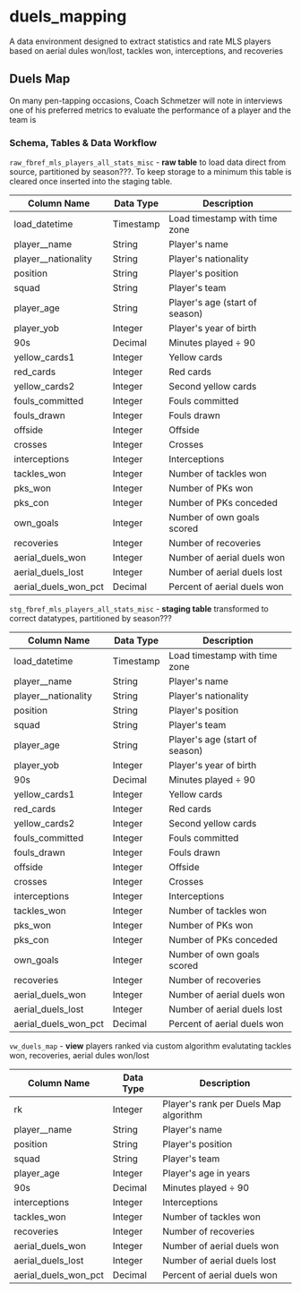 # duels_mapping
A data environment designed to extract statistics and rate MLS players based on aerial dules won/lost, tackles won, interceptions, and recoveries

## Duels Map
On many pen-tapping occasions, Coach Schmetzer will note in interviews one of his preferred metrics to evaluate the performance of a player and the team is 


### Schema, Tables & Data Workflow
`raw_fbref_mls_players_all_stats_misc` - **raw table** to load data direct from source, partitioned by season???. To keep storage to a minimum this table is cleared once inserted into the staging table.

| Column Name           | Data Type     | Description                       |
| -----------           | -----------   | -----------                       |
| load_datetime         | Timestamp     | Load timestamp with time zone     |
| player__name          | String        | Player's name                     |
| player__nationality   | String        | Player's nationality              |
| position              | String        | Player's position                 |
| squad                 | String        | Player's team                     |
| player_age            | String        | Player's age (start of season)    |
| player_yob            | Integer       | Player's year of birth            |
| 90s                   | Decimal       | Minutes played ÷ 90               |
| yellow_cards1         | Integer       | Yellow cards                      |
| red_cards             | Integer       | Red cards                         |
| yellow_cards2         | Integer       | Second yellow cards               |
| fouls_committed       | Integer       | Fouls committed                   |
| fouls_drawn           | Integer       | Fouls drawn                       |
| offside               | Integer       | Offside                           |
| crosses               | Integer       | Crosses                           |
| interceptions         | Integer       | Interceptions                     |
| tackles_won           | Integer       | Number of tackles won             |
| pks_won               | Integer       | Number of PKs won                 |
| pks_con               | Integer       | Number of PKs conceded            |
| own_goals             | Integer       | Number of own goals scored        |
| recoveries            | Integer       | Number of recoveries              |
| aerial_duels_won      | Integer       | Number of aerial duels won        |
| aerial_duels_lost     | Integer       | Number of aerial duels lost       |
| aerial_duels_won_pct  | Decimal       | Percent of aerial duels won       |

`stg_fbref_mls_players_all_stats_misc` - **staging table** transformed to correct datatypes, partitioned by season???

| Column Name           | Data Type     | Description                       |
| -----------           | -----------   | -----------                       |
| load_datetime         | Timestamp     | Load timestamp with time zone     |
| player__name          | String        | Player's name                     |
| player__nationality   | String        | Player's nationality              |
| position              | String        | Player's position                 |
| squad                 | String        | Player's team                     |
| player_age            | String        | Player's age (start of season)    |
| player_yob            | Integer       | Player's year of birth            |
| 90s                   | Decimal       | Minutes played ÷ 90               |
| yellow_cards1         | Integer       | Yellow cards                      |
| red_cards             | Integer       | Red cards                         |
| yellow_cards2         | Integer       | Second yellow cards               |
| fouls_committed       | Integer       | Fouls committed                   |
| fouls_drawn           | Integer       | Fouls drawn                       |
| offside               | Integer       | Offside                           |
| crosses               | Integer       | Crosses                           |
| interceptions         | Integer       | Interceptions                     |
| tackles_won           | Integer       | Number of tackles won             |
| pks_won               | Integer       | Number of PKs won                 |
| pks_con               | Integer       | Number of PKs conceded            |
| own_goals             | Integer       | Number of own goals scored        |
| recoveries            | Integer       | Number of recoveries              |
| aerial_duels_won      | Integer       | Number of aerial duels won        |
| aerial_duels_lost     | Integer       | Number of aerial duels lost       |
| aerial_duels_won_pct  | Decimal       | Percent of aerial duels won       |

`vw_duels_map` - **view** players ranked via custom algorithm evalutating tackles won, recoveries, aerial dules won/lost

| Column Name           | Data Type     | Description                           |
| -----------           | -----------   | -----------                           |
| rk                    | Integer       | Player's rank per Duels Map algorithm |
| player__name          | String        | Player's name                         |
| position              | String        | Player's position                     |
| squad                 | String        | Player's team                         |
| player_age            | Integer       | Player's age in years                 |
| 90s                   | Decimal       | Minutes played ÷ 90                   |
| interceptions         | Integer       | Interceptions                         |
| tackles_won           | Integer       | Number of tackles won                 |
| recoveries            | Integer       | Number of recoveries                  |
| aerial_duels_won      | Integer       | Number of aerial duels won            |
| aerial_duels_lost     | Integer       | Number of aerial duels lost           |
| aerial_duels_won_pct  | Decimal       | Percent of aerial duels won           |